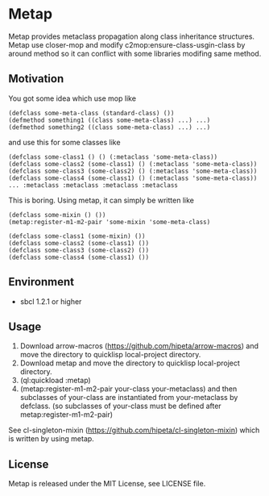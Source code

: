 # Metap

Metap provides metaclass propagation along class inheritance structures.
Metap use closer-mop and modify c2mop:ensure-class-usgin-class by around method so it can conflict with some libraries modifing same method.

## Motivation

You got some idea which use mop like

```
(defclass some-meta-class (standard-class) ())
(defmethod something1 ((class some-meta-class) ...) ...)
(defmethod something2 ((class some-meta-class) ...) ...)
```

and use this for some classes like

```
(defclass some-class1 () () (:metaclass 'some-meta-class))
(defclass some-class2 (some-class1) () (:metaclass 'some-meta-class))
(defclass some-class3 (some-class2) () (:metaclass 'some-meta-class))
(defclass some-class4 (some-class1) () (:metaclass 'some-meta-class))
... :metaclass :metaclass :metaclass :metaclass
```

This is boring.
Using metap, it can simply be written like

```
(defclass some-mixin () ())
(metap:register-m1-m2-pair 'some-mixin 'some-meta-class)

(defclass some-class1 (some-mixin) ())
(defclass some-class2 (some-class1) ())
(defclass some-class3 (some-class2) ())
(defclass some-class4 (some-class1) ())
```

## Environment

- sbcl 1.2.1 or higher

## Usage

1. Download arrow-macros (https://github.com/hipeta/arrow-macros) and move the directory to quicklisp local-project directory.
1. Download metap and move the directory to quicklisp local-project directory.
1. (ql:quickload :metap)
1. (metap:register-m1-m2-pair your-class your-metaclass) and then subclasses of your-class are instantiated from your-metaclass by defclass. (so subclasses of your-class must be defined after metap:register-m1-m2-pair)

See cl-singleton-mixin (https://github.com/hipeta/cl-singleton-mixin) which is written by using metap.

## License

Metap is released under the MIT License, see LICENSE file.
